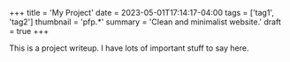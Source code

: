 +++
title = 'My Project'
date = 2023-05-01T17:14:17-04:00
tags = ['tag1', 'tag2']
thumbnail = 'pfp.*'
summary = 'Clean and minimalist website.'
draft = true
+++

This is a project writeup. I have lots of important stuff to say here.